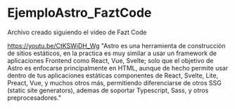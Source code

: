 # EjemploAstro_FaztCode
Archivo creado siguiendo el video de Fazt Code 

https://youtu.be/CtKSWjDH_Wg
"Astro es una herramienta de construcción de sitios estáticos, en la practica es muy similar a usar un framework de aplicaciones Frontend como React, Vue, Svelte; solo que el objetivo de Astro es enfocarse principalmente en HTML, aunque de hecho permite usar dentro de tus aplicaciones estáticas componentes de React, Svelte, Lite, Preact, Vue, y muchos otros más, permitiendo diferenciarse de otros SSG (static site generators), ademas de soportar Typescript, Sass, y otros preprocesadores."
